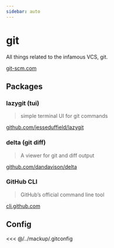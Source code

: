 ```yaml
---
sidebar: auto
---
```


# git

All things related to the infamous VCS, git.

[git-scm.com](https://git-scm.com)

## Packages

### lazygit (tui)

> simple terminal UI for git commands

[github.com/jesseduffield/lazygit](https://github.com/jesseduffield/lazygit)

### delta (git diff)

> A viewer for git and diff output

[github.com/dandavison/delta](https://github.com/dandavison/delta)

### GitHub CLI

> GitHub’s official command line tool

[cli.github.com](https://cli.github.com)

## Config

<<< @/../mackup/.gitconfig
